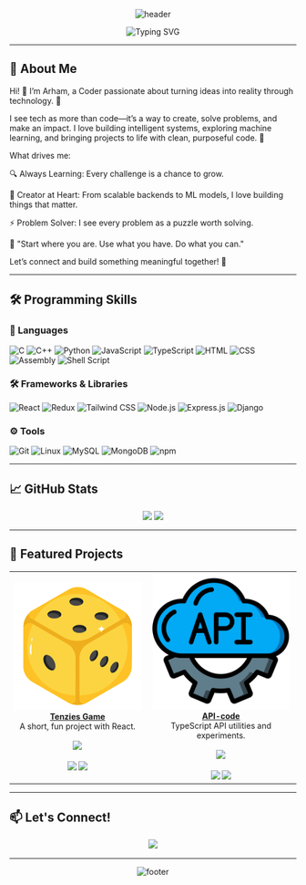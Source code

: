 <!-- HEADER WITH WAVE -->
<p align="center">
  <img src="https://capsule-render.vercel.app/api?type=waving&color=gradient&height=180&section=header" alt="header" />
</p>


<p align="center">
  <img src="https://readme-typing-svg.demolab.com?font=Fira+Code&size=28&pause=1000&color=FFFFFF&center=true&vCenter=true&width=600&lines=Hi%2C+I'm+Arham;Student+%7C+Developer;Web+Dev+%7C+ML+Enthusiast" alt="Typing SVG" />
</p>


---

## 🚀 About Me
Hi! 👋 I’m Arham, a Coder passionate about turning ideas into reality through technology. 🚀

I see tech as more than code—it’s a way to create, solve problems, and make an impact. I love building intelligent systems, exploring machine learning, and bringing projects to life with clean, purposeful code. 🌌

What drives me:

🔍 Always Learning: Every challenge is a chance to grow.

🌿 Creator at Heart: From scalable backends to ML models, I love building things that matter.

⚡ Problem Solver: I see every problem as a puzzle worth solving.

📖 "Start where you are. Use what you have. Do what you can."

Let’s connect and build something meaningful together! 🤝

---

## 🛠️ Programming Skills

### 📝 Languages
![C](https://img.shields.io/badge/C-00599C?style=for-the-badge&logo=c&logoColor=white)
![C++](https://img.shields.io/badge/C++-004482?style=for-the-badge&logo=c%2B%2B&logoColor=white)
![Python](https://img.shields.io/badge/Python-3776AB?style=for-the-badge&logo=python&logoColor=white)
![JavaScript](https://img.shields.io/badge/JavaScript-F7DF1E?style=for-the-badge&logo=javascript&logoColor=black)
![TypeScript](https://img.shields.io/badge/TypeScript-3178C6?style=for-the-badge&logo=typescript&logoColor=white)
![HTML](https://img.shields.io/badge/HTML5-E34F26?style=for-the-badge&logo=html5&logoColor=white)
![CSS](https://img.shields.io/badge/CSS3-1572B6?style=for-the-badge&logo=css3&logoColor=white)
![Assembly](https://img.shields.io/badge/Assembly-6E4C13?style=for-the-badge&logo=asm&logoColor=white)
![Shell Script](https://img.shields.io/badge/Shell_Script-121011?style=for-the-badge&logo=gnu-bash&logoColor=white)


### 🛠️ Frameworks & Libraries
![React](https://img.shields.io/badge/React-20232A?style=for-the-badge&logo=react&logoColor=61DAFB)
![Redux](https://img.shields.io/badge/Redux-764ABC?style=for-the-badge&logo=redux&logoColor=white)
![Tailwind CSS](https://img.shields.io/badge/Tailwind_CSS-06B6D4?style=for-the-badge&logo=tailwindcss&logoColor=white)
![Node.js](https://img.shields.io/badge/Node.js-339933?style=for-the-badge&logo=node.js&logoColor=white)
![Express.js](https://img.shields.io/badge/Express.js-000000?style=for-the-badge&logo=express&logoColor=white)
![Django](https://img.shields.io/badge/Django-092E20?style=for-the-badge&logo=django&logoColor=white)

### ⚙️ Tools
![Git](https://img.shields.io/badge/Git-F05032?style=for-the-badge&logo=git&logoColor=white)
![Linux](https://img.shields.io/badge/Linux-FCC624?style=for-the-badge&logo=linux&logoColor=black)
![MySQL](https://img.shields.io/badge/MySQL-4479A1?style=for-the-badge&logo=mysql&logoColor=white)
![MongoDB](https://img.shields.io/badge/MongoDB-47A248?style=for-the-badge&logo=mongodb&logoColor=white)
![npm](https://img.shields.io/badge/npm-CB3837?style=for-the-badge&logo=npm&logoColor=white)

---

## 📈 GitHub Stats

<p align="center">
  <img src="https://github-readme-stats.vercel.app/api?username=arhamanism&show_icons=true&theme=radical&hide_border=true" width="48%" />
  <img src="https://github-readme-streak-stats.herokuapp.com/?user=arhamanism&theme=radical&hide_border=true" width="48%" />
</p>

---

## 📌 Featured Projects

<p align="center"> <table> <tr> <td align="center"> <a href="https://github.com/arhamanism/Tenzies-Game"> <img src="dice.png" alt="Tenzies Game" width="240" height="auto"/> <br /><strong>Tenzies Game</strong> </a> <br />A short, fun project with React. <br /><br /> <a href="https://github.com/arhamanism/Tenzies-Game"> <img src="https://img.shields.io/badge/View%20Code-0A66C2?style=for-the-badge&logo=github&logoColor=white" /> </a> <br /><br /> <img src="https://img.shields.io/badge/JavaScript-F7DF1E?style=flat-square&logo=javascript&logoColor=black" /> <img src="https://img.shields.io/badge/Updated-4%20days%20ago-brightgreen?style=flat-square" /> </td> <td align="center"> <a href="https://github.com/arhamanism/API-code"> <img src="API.png" alt="API Code" width="240" height="auto"/> <br /><strong>API-code</strong> </a> <br />TypeScript API utilities and experiments. <br /><br /> <a href="https://github.com/arhamanism/API-code"> <img src="https://img.shields.io/badge/View%20Code-0A66C2?style=for-the-badge&logo=github&logoColor=white" /> </a> <br /><br /> <img src="https://img.shields.io/badge/TypeScript-007ACC?style=flat-square&logo=typescript&logoColor=white" /> <img src="https://img.shields.io/badge/Updated-June%2023-blue?style=flat-square" /> </td> </tr> </table> </p>

---

## 📫 Let's Connect!

<p align="center">
  <a href="www.linkedin.com/in/arham-ali-99a7b8285">
    <img src="https://img.shields.io/badge/LinkedIn-Connect-0A66C2?style=for-the-badge&logo=linkedin&logoColor=white" />
  </a>
</p>

---

<p align="center">
  <img src="https://capsule-render.vercel.app/api?type=waving&color=gradient&height=120&section=footer" alt="footer" />
</p>

